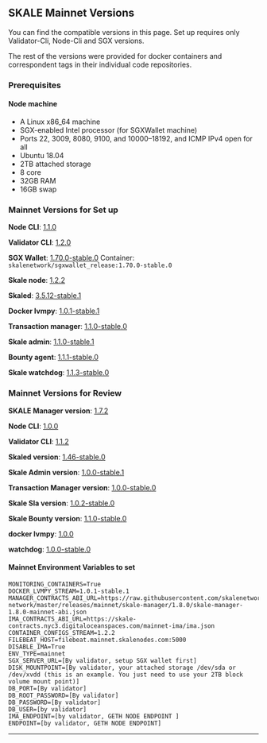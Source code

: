 ## SKALE Mainnet Versions

You can find the compatible versions in this page. Set up requires only Validator-Cli, Node-Cli and SGX versions.

The rest of the versions were provided for docker containers and correspondent tags in their individual code repositories.

### Prerequisites

#### Node machine
-   A Linux x86_64 machine
-   SGX-enabled Intel processor (for SGXWallet machine)
-   Ports 22, 3009, 8080, 9100, and 10000–18192, and ICMP IPv4 open for all
-   Ubuntu 18.04
-   2TB attached storage
-   8 core
-   32GB RAM
-   16GB swap

### Mainnet Versions for Set up

**Node CLI**: [1.1.0](https://github.com/skalenetwork/node-cli/releases/download/1.1.0/skale-1.1.0-Linux-x86_64) 

**Validator CLI**:  [1.2.0](https://github.com/skalenetwork/validator-cli/releases/tag/1.2.0)

**SGX Wallet**: [1.70.0-stable.0](https://github.com/skalenetwork/sgxwallet/releases/tag/1.70.0-stable.0) Container: `skalenetwork/sgxwallet_release:1.70.0-stable.0`

**Skale node**: [1.2.2](https://github.com/skalenetwork/skale-node/releases/tag/1.2.2)

**Skaled**: [3.5.12-stable.1](https://github.com/skalenetwork/skaled/releases/tag/3.5.12-stable.1)

**Docker lvmpy**: [1.0.1-stable.1](https://github.com/skalenetwork/docker-lvmpy/releases/tag/1.0.1-stable.1)

**Transaction manager**: [1.1.0-stable.0](https://github.com/skalenetwork/transaction-manager/releases/tag/1.1.0-stable.0)

**Skale admin**: [1.1.0-stable.1](https://github.com/skalenetwork/skale-admin/releases/tag/1.1.0-stable.1)

**Bounty agent**: [1.1.1-stable.0](https://github.com/skalenetwork/bounty-agent/releases/tag/1.1.1-stable.0)

**Skale watchdog**: [1.1.3-stable.0](https://github.com/skalenetwork/skale-watchdog/releases/tag/1.1.3-stable.0)


### Mainnet Versions for Review

**SKALE Manager version**: [1.7.2](https://github.com/skalenetwork/skale-network/tree/master/releases/mainnet/skale-manager/1.7.2)

**Node CLI**: [1.0.0](https://github.com/skalenetwork/node-cli/releases/download/1.0.0/skale-1.0.0-Linux-x86_64) 

**Validator CLI**:  [1.1.2](https://github.com/skalenetwork/validator-cli/releases/tag/1.1.2)

**Skaled version**: [1.46-stable.0](https://github.com/skalenetwork/skaled/releases/tag/1.46-stable.0)

**Skale Admin version**: [1.0.0-stable.1](https://github.com/skalenetwork/skale-admin/releases/tag/1.0.0-stable.1)

**Transaction Manager version**: [1.0.0-stable.0](https://github.com/skalenetwork/transaction-manager/releases/tag/1.0.0-stable.0)

**Skale Sla version**: [1.0.2-stable.0](https://github.com/skalenetwork/sla-agent/releases/tag/1.0.2-stable.0)

**Skale Bounty version**: [1.1.0-stable.0](https://github.com/skalenetwork/bounty-agent/releases/tag/1.1.0-stable.0)

**docker lvmpy**: [1.0.0](https://github.com/skalenetwork/docker-lvmpy/releases/tag/1.0.0)

**watchdog**: [1.0.0-stable.0](https://github.com/skalenetwork/skale-watchdog/releases/tag/1.0.0-stable.0)

#### Mainnet Environment Variables to set

```shell
MONITORING_CONTAINERS=True
DOCKER_LVMPY_STREAM=1.0.1-stable.1
MANAGER_CONTRACTS_ABI_URL=https://raw.githubusercontent.com/skalenetwork/skale-network/master/releases/mainnet/skale-manager/1.8.0/skale-manager-1.8.0-mainnet-abi.json
IMA_CONTRACTS_ABI_URL=https://skale-contracts.nyc3.digitaloceanspaces.com/mainnet-ima/ima.json
CONTAINER_CONFIGS_STREAM=1.2.2
FILEBEAT_HOST=filebeat.mainnet.skalenodes.com:5000
DISABLE_IMA=True
ENV_TYPE=mainnet
SGX_SERVER_URL=[By validator, setup SGX wallet first]
DISK_MOUNTPOINT=[By validator, your attached storage /dev/sda or /dev/xvdd (this is an example. You just need to use your 2TB block volume mount point)]
DB_PORT=[By validator]
DB_ROOT_PASSWORD=[By validator]
DB_PASSWORD=[By validator]
DB_USER=[by validator]
IMA_ENDPOINT=[by validator, GETH NODE ENDPOINT ]
ENDPOINT=[by validator, GETH NODE ENDPOINT]
```
---
